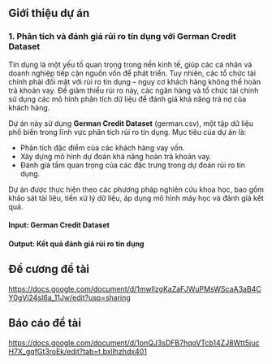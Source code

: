 ## **Giới thiệu dự án**
### **1. Phân tích và đánh giá rủi ro tín dụng với German Credit Dataset**
Tín dụng là một yếu tố quan trọng trong nền kinh tế, giúp các cá nhân và doanh nghiệp tiếp cận nguồn vốn để phát triển. Tuy nhiên, các tổ chức tài chính phải đối mặt với rủi ro tín dụng – nguy cơ khách hàng không thể hoàn trả khoản vay. Để giảm thiểu rủi ro này, các ngân hàng và tổ chức tài chính sử dụng các mô hình phân tích dữ liệu để đánh giá khả năng trả nợ của khách hàng.

Dự án này sử dụng **German Credit Dataset** (german.csv), một tập dữ liệu phổ biến trong lĩnh vực phân tích rủi ro tín dụng. Mục tiêu của dự án là:
- Phân tích đặc điểm của các khách hàng vay vốn.
- Xây dựng mô hình dự đoán khả năng hoàn trả khoản vay.
- Đánh giá tầm quan trọng của các đặc trưng trong dự đoán rủi ro tín dụng.

Dự án được thực hiện theo các phương pháp nghiên cứu khoa học, bao gồm khảo sát tài liệu, tiền xử lý dữ liệu, áp dụng mô hình máy học và đánh giá kết quả.
#### Input: German Credit Dataset
#### Output: Kết quả đánh giá rủi ro tín dụng

## **Đề cương đề tài**
https://docs.google.com/document/d/1mwllzgKaZaFJWuPMsWScaA3aB4CY0gVi24sI6a_11Jw/edit?usp=sharing

## **Báo cáo đề tài**
https://docs.google.com/document/d/1onQJ3sDFB7hqoVTcb14ZJ8Wtt5jucH7X_gqfGt3roEk/edit?tab=t.bxllhzhdx401

